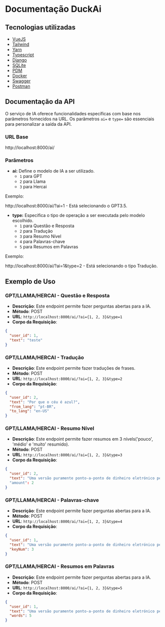 # Documentação DuckAi


## Tecnologias utilizadas

- [VueJS](https://vuejs.org/)
- [Tailwind](https://tailwindcss.com/)
- [Yarn](https://yarnpkg.com/)
- [Typescript](https://www.typescriptlang.org/)
- [Django](https://www.djangoproject.com/)
- [SQLite](https://www.sqlite.org/index.html)
- [PDM](https://pdm-project.org/latest/)
- [Docker](https://www.docker.com/)
- [Swagger](https://swagger.io/)
- [Postman](https://www.postman.com/)

## Documentação da API

O serviço de IA oferece funcionalidades específicas com base nos parâmetros fornecidos na URL. Os parâmetros `ai=` e `type=` são essenciais para personalizar a saída da API.

### URL Base

http://localhost:8000/ai/

### Parâmetros
- **ai:** Define o modelo de IA a ser utilizado.
  - `1` para GPT
  - `2` para Llama
  - `3` para Hercai

Exemplo:

http://localhost:8000/ai/?ai=1 -  Está selecionando o GPT3.5.

- **type:** Especifica o tipo de operação a ser executada pelo modelo escolhido.
  - `1` para Questão e Resposta
  - `2` para Tradução
  - `3` para Resumo Nível
  - `4` para Palavras-chave
  - `5` para Resumos em Palavras

Exemplo:

http://localhost:8000/ai/?ai=1&type=2 -  Está selecionando o tipo Tradução.

## Exemplo de Uso

### GPT/LLAMA/HERCAI - Questão e Resposta

- **Descrição**: Este endpoint permite fazer perguntas abertas para a IA.
- **Método**: POST
- **URL**: `http://localhost:8000/ai/?ai={1, 2, 3}&type=1`
- **Corpo da Requisição**:

```json
{
  "user_id": 1,
  "text": "teste"
}
```

### GPT/LLAMA/HERCAI - Tradução

- **Descrição**: Este endpoint permite fazer traduções de frases.
- **Método**: POST
- **URL**: `http://localhost:8000/ai/?ai={1, 2, 3}&type=2`
- **Corpo da Requisição**:

```json
{
  "user_id": 2,
  "text": "Por que o céu é azul?",
  "from_lang": "pt-BR",
  "to_lang": "en-US"
}
```

### GPT/LLAMA/HERCAI - Resumo Nível

- **Descrição**: Este endpoint permite fazer resumos em 3 nívels('pouco', 'médio' e 'muito' resumido).
- **Método**: POST
- **URL**: `http://localhost:8000/ai/?ai={1, 2, 3}&type=3`
- **Corpo da Requisição**:

```json
{
  "user_id": 2,
  "text": "Uma versão puramente ponto-a-ponto de dinheiro eletrónico permitiria o envio de pagamentos interativos diretamente de um interveniente para outro sem passar por uma instituição financeira. Assinaturas digitais proporcionam parte da solução, mas os principais benefícios perdem-se se continuar a ser necessária uma terceira entidade de confiança para evitar gastos duplos... "
  "amount": 2
}
```

### GPT/LLAMA/HERCAI - Palavras-chave

- **Descrição**: Este endpoint permite fazer perguntas abertas para a IA.
- **Método**: POST
- **URL**: `http://localhost:8000/ai/?ai={1, 2, 3}&type=4`
- **Corpo da Requisição**:

```json
{
  "user_id": 1,
  "text": "Uma versão puramente ponto-a-ponto de dinheiro eletrónico permitiria o envio de pagamentos interativos diretamente de um interveniente para outro sem passar por uma instituição financeira. Assinaturas digitais proporcionam parte da solução, mas os principais benefícios perdem-se se continuar a ser necessária uma terceira entidade de confiança para evitar gastos duplos...",
  "keyNum": 3
}
```

### GPT/LLAMA/HERCAI - Resumos em Palavras

- **Descrição**: Este endpoint permite fazer perguntas abertas para a IA.
- **Método**: POST
- **URL**: `http://localhost:8000/ai/?ai={1, 2, 3}&type=5`
- **Corpo da Requisição**:

```json
{
  "user_id": 1,
  "text": "Uma versão puramente ponto-a-ponto de dinheiro eletrónico permitiria o envio de pagamentos interativos diretamente de um interveniente para outro sem passar por uma instituição financeira. Assinaturas digitais proporcionam parte da solução, mas os principais benefícios perdem-se se continuar a ser necessária uma terceira entidade de confiança para evitar gastos duplos...",
  "words": 5
}
```




